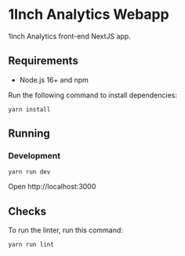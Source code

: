 # 1Inch Analytics Webapp
1Inch Analytics front-end NextJS app.

## Requirements

- Node.js 16+ and npm

Run the following command to install dependencies:

```shell
yarn install
```

## Running
### Development

```shell
yarn run dev
```

Open http://localhost:3000

## Checks
To run the linter, run this command:

```shell
yarn run lint
```
